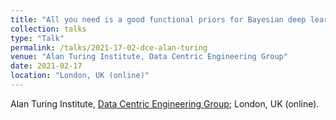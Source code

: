 ```yaml
---
title: "All you need is a good functional priors for Bayesian deep learning"
collection: talks
type: "Talk"
permalink: /talks/2021-17-02-dce-alan-turing
venue: "Alan Turing Institute, Data Centric Engineering Group"
date: 2021-02-17
location: "London, UK (online)"
---
```


Alan Turing Institute, [Data Centric Engineering Group](https://sites.google.com/view/dce-reading-group); London, UK (online).

<!-- The Bayesian treatment of neural networks dictates that a prior distribution is specified over their weight and bias parameters. This poses a challenge because modern neural networks are characterized by a large number of parameters, and the choice of these priors has an uncontrolled effect on the induced functional prior, which is the distribution of the functions obtained by sampling the parameters from their prior distribution. We argue that this is a hugely limiting aspect of Bayesian deep learning, and this work tackles this limitation in a practical and effective way. Our proposal is to reason in terms of functional priors, which are easier to elicit, and to "tune" the priors of neural network parameters in a way that they reflect such functional priors. Gaussian processes offer a rigorous framework to define prior distributions over functions, and we propose a novel and robust framework to match their prior with the functional prior of neural networks based on the minimization of their Wasserstein distance. We provide vast experimental evidence that coupling these priors with scalable Markov chain Monte Carlo sampling offers systematically large performance improvements over alternative choices of priors and state-of-the-art approximate Bayesian deep learning approaches. We consider this work a considerable step in the direction of making the long-standing challenge of carrying out a fully Bayesian treatment of neural networks, including convolutional neural networks, a concrete possibility. -->
